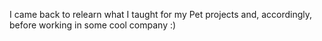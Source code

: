 
I came back to relearn what I taught for my Pet projects and, accordingly, before working in some cool company :)
